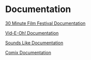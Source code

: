 # Documentation

[30 Minute Film Festival Documentation](https://github.com/noorashuaib/noorashuaib.github.io/blob/main/README.md)


[Vid-E-Oh! Documentation](https://github.com/eabahrami/video/blob/main/README.md)


[Sounds Like Documentation](https://lucychoi1215.github.io/soundproject/soundproject.html)


[Comix Documentation](https://github.com/TonaCV/TonaCV.github.io/blob/main/cube/README.txt)

